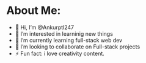 <h1> About Me:</h1>

- 👋 Hi, I’m @Ankurptl247
- 👀 I’m interested in learninig new things 
- 🌱 I’m currently learning full-stack web dev
- 💞️ I’m looking to collaborate on Full-stack projects
- ⚡ Fun fact: i love creativity content.

<!---
Ankurptl247/Ankurptl247 is a ✨ special ✨ repository because its `README.md` (this file) appears on your GitHub profile.
You can click the Preview link to take a look at your changes.
--->
